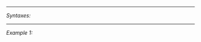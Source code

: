 


---
*Syntaxes:*

<!-- [] call `BIN_fnc_getRecordedSignals` -->

---
*Example 1:*

<!-- 
```sqf
[] call BIN_fnc_getRecordedSignals;
``` -->